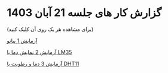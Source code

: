 # گزارش کار های جلسه 21 آبان 1403 
(برای مشاهده هر یک روی آن کلیک کنید)

[آزمایش 1 پیانو](https://github.com/mohsenkmt/MicroProcessor/blob/main/Arduino%20File/14030821/1%PIANO)

[آزمایش 2 نمایش دما با LM35](https://github.com/mohsenkmt/MicroProcessor/blob/main/Arduino%20File/14030821/2%LM35)

[آزمایش 3 دما و رطوبت با DHT11](https://github.com/mohsenkmt/MicroProcessor/blob/main/Arduino%20File/14030821/3%DHT11)
